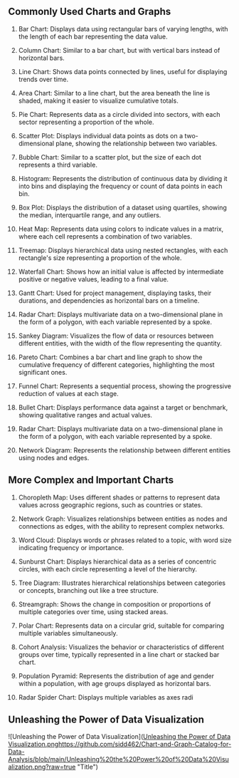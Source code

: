 ## Commonly Used Charts and Graphs

1. Bar Chart: Displays data using rectangular bars of varying lengths, with the length of each bar representing the data value.

2. Column Chart: Similar to a bar chart, but with vertical bars instead of horizontal bars.

3. Line Chart: Shows data points connected by lines, useful for displaying trends over time.

4. Area Chart: Similar to a line chart, but the area beneath the line is shaded, making it easier to visualize cumulative totals.

5. Pie Chart: Represents data as a circle divided into sectors, with each sector representing a proportion of the whole.

6. Scatter Plot: Displays individual data points as dots on a two-dimensional plane, showing the relationship between two variables.

7. Bubble Chart: Similar to a scatter plot, but the size of each dot represents a third variable.

8. Histogram: Represents the distribution of continuous data by dividing it into bins and displaying the frequency or count of data points in each bin.

9. Box Plot: Displays the distribution of a dataset using quartiles, showing the median, interquartile range, and any outliers.

10. Heat Map: Represents data using colors to indicate values in a matrix, where each cell represents a combination of two variables.

11. Treemap: Displays hierarchical data using nested rectangles, with each rectangle's size representing a proportion of the whole.

12. Waterfall Chart: Shows how an initial value is affected by intermediate positive or negative values, leading to a final value.

13. Gantt Chart: Used for project management, displaying tasks, their durations, and dependencies as horizontal bars on a timeline.

14. Radar Chart: Displays multivariate data on a two-dimensional plane in the form of a polygon, with each variable represented by a spoke.

15. Sankey Diagram: Visualizes the flow of data or resources between different entities, with the width of the flow representing the quantity.

16. Pareto Chart: Combines a bar chart and line graph to show the cumulative frequency of different categories, highlighting the most significant ones.

17. Funnel Chart: Represents a sequential process, showing the progressive reduction of values at each stage.

18. Bullet Chart: Displays performance data against a target or benchmark, showing qualitative ranges and actual values.

19. Radar Chart: Displays multivariate data on a two-dimensional plane in the form of a polygon, with each variable represented by a spoke.

20. Network Diagram: Represents the relationship between different entities using nodes and edges.

## More Complex and Important Charts

1. Choropleth Map: Uses different shades or patterns to represent data values across geographic regions, such as countries or states.

2. Network Graph: Visualizes relationships between entities as nodes and connections as edges, with the ability to represent complex networks.

3. Word Cloud: Displays words or phrases related to a topic, with word size indicating frequency or importance.

4. Sunburst Chart: Displays hierarchical data as a series of concentric circles, with each circle representing a level of the hierarchy.

5. Tree Diagram: Illustrates hierarchical relationships between categories or concepts, branching out like a tree structure.

6. Streamgraph: Shows the change in composition or proportions of multiple categories over time, using stacked areas.

7. Polar Chart: Represents data on a circular grid, suitable for comparing multiple variables simultaneously.

8. Cohort Analysis: Visualizes the behavior or characteristics of different groups over time, typically represented in a line chart or stacked bar chart.

9. Population Pyramid: Represents the distribution of age and gender within a population, with age groups displayed as horizontal bars.

10. Radar Spider Chart: Displays multiple variables as axes radi

## Unleashing the Power of Data Visualization
![Unleashing the Power of Data Visualization]([Unleashing the Power of Data Visualization.png](https://github.com/sidd462/Chart-and-Graph-Catalog-for-Data-Analysis/blob/main/Unleashing%20the%20Power%20of%20Data%20Visualization.png)https://github.com/sidd462/Chart-and-Graph-Catalog-for-Data-Analysis/blob/main/Unleashing%20the%20Power%20of%20Data%20Visualization.png?raw=true "Title")
